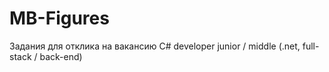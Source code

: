 # MB-Figures
Задания для отклика на вакансию C# developer junior / middle (.net, full-stack / back-end)
